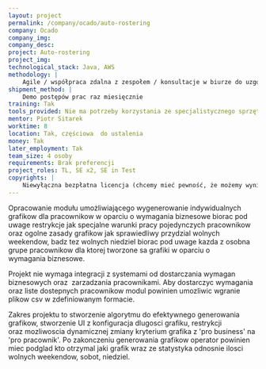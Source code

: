 ```yaml
---
layout: project
permalink: /company/ocado/auto-rostering
company: Ocado
company_img:
company_desc:
project: Auto-rostering
project_img:
technological_stack: Java, AWS
methodology: |
    Agile / współpraca zdalna z zespołem / konsultacje w biurze do uzgodnienia
shipment_method: |
    Demo postępów prac raz miesięcznie
training: Tak
tools_provided: Nie ma potrzeby korzystania ze specjalistycznego sprzętu
mentor: Piotr Sitarek
worktime: 8
location: Tak, częściowa ­ do ustalenia
money: Tak
later_employment: Tak
team_size: 4 osoby
requirements: Brak preferencji
project_roles: TL, SE x2, SE in Test
copyrights: |
    Niewyłączna bezpłatna licencja (chcemy mieć pewność, że możemy wyniki pracy wykorzystać w naszych projektach)
---
```

Opracowanie modułu umożliwiającego wygenerowanie indywidualnych grafikow dla pracownikow w oparciu o wymagania biznesowe biorac pod uwage restrykcje jak specjalne warunki pracy pojedynczych pracownikow oraz ogolne zasady grafikow jak sprawiedliwy przydzial wolnych weekendow, badz tez wolnych niedziel biorac pod uwage kazda z osobna grupe pracownikow dla ktorej tworzone sa grafiki w oparciu o wymagania biznesowe.

Projekt nie wymaga integracji z systemami od dostarczania wymagan biznesowych oraz  zarzadzania pracownikami. Aby dostarczyc wymagania oraz liste dostepnych pracownikow modul powinien umozliwic wgranie plikow csv w zdefiniowanym formacie.

Zakres projektu to stworzenie algorytmu do efektywnego generowania grafikow, stworzenie UI z konfiguracja dlugosci grafiku, restrykcji oraz mozliwoscia dynamicznej zmiany kryterium grafika z 'pro business' na 'pro pracownik'. Po zakonczeniu generowania grafikow operator powinien miec podglad kto otrzymal jaki grafik wraz ze statystyka odnosnie ilosci wolnych weekendow, sobot, niedziel.